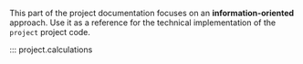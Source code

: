 This part of the project documentation focuses on
an **information-oriented** approach. Use it as a
reference for the technical implementation of the
`project` project code.

::: project.calculations